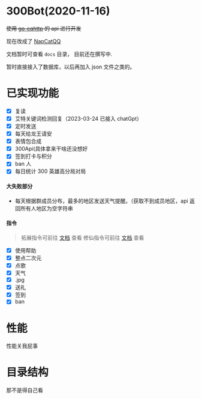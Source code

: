 # 300Bot(2020-11-16)

~~使用 [go-cqhttp](https://github.com/Mrs4s/go-cqhttp) 的 api 进行开发~~

现在改成了 [NapCatQQ](https://github.com/NapNeko/NapCatQQ)

文档暂时可查看 `docs` 目录， 目前还在撰写中.

暂时直接接入了数据库，以后再加入 json 文件之类的。

# 已实现功能

-   [x] 复读
-   [x] 艾特关键词检测回复（2023-03-24 已接入 chatGpt）
-   [x] 定时发送
-   [x] 每天给龙王请安
-   [x] 表情包合成
-   [x] 300Api(具体拿来干啥还没想好
-   [x] 签到打卡与积分
-   [x] ban 人
-   [x] 每日统计 300 英雄高分局对局

#### 大失败部分

-   每天根据群成员分布，最多的地区发送天气提醒。（获取不到成员地区，api 返回所有人地区为空字符串

#### 指令

> 拓展指令可前往 [文档](http://gogs.yugi.cc/Maho/300Bot/src/master/doc/order.md) 查看
> 修仙指令可前往 [文档](http://gogs.yugi.cc/Maho/300Bot/src/master/doc/immortal.md) 查看

-   [x] 使用帮助
-   [x] 整点二次元
-   [x] 点歌
-   [x] 天气
-   [x] .jpg
-   [x] 送礼
-   [x] 签到
-   [x] ban

# 性能

性能关我屁事

# 目录结构

那不是得自己看
